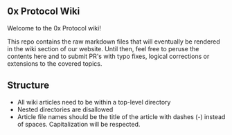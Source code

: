 0x Protocol Wiki
----------------

Welcome to the 0x Protocol wiki!

This repo contains the raw markdown files that will eventually be rendered in the wiki section of our website. Until then, feel free to peruse the contents here and to submit PR's with typo fixes, logical corrections or extensions to the covered topics.

## Structure

- All wiki articles need to be within a top-level directory
- Nested directories are disallowed
- Article file names should be the title of the article with dashes (-) instead of spaces. Capitalization will be respected.
